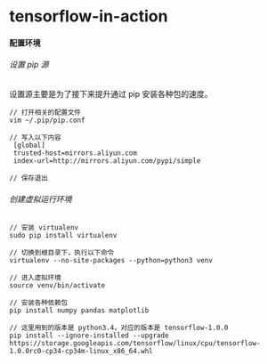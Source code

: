 # tensorflow-in-action#### 配置环境###### 设置 pip 源设置源主要是为了接下来提升通过 pip 安装各种包的速度。```// 打开相关的配置文件vim ~/.pip/pip.conf// 写入以下内容 [global] trusted-host=mirrors.aliyun.com index-url=http://mirrors.aliyun.com/pypi/simple// 保存退出```###### 创建虚拟运行环境```// 安装 virtualenvsudo pip install virtualenv// 切换到根目录下，执行以下命令virtualenv --no-site-packages --python=python3 venv// 进入虚拟环境source venv/bin/activate// 安装各种依赖包pip install numpy pandas matplotlib// 这里用到的版本是 python3.4，对应的版本是 tensorflow-1.0.0pip install --ignore-installed --upgrade https://storage.googleapis.com/tensorflow/linux/cpu/tensorflow-1.0.0rc0-cp34-cp34m-linux_x86_64.whl```